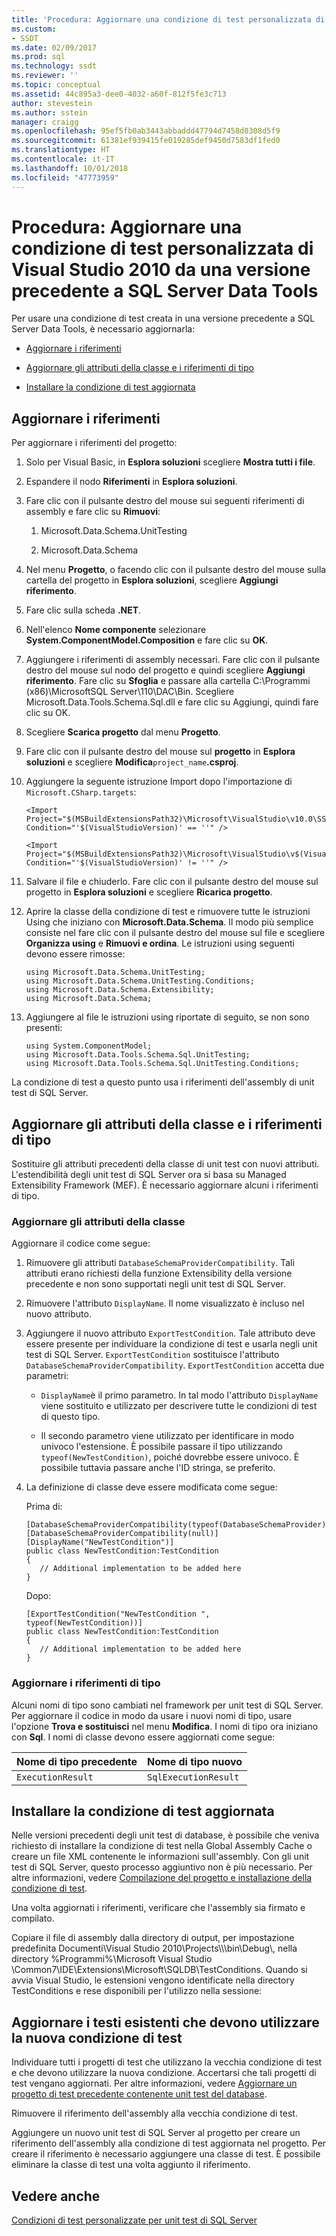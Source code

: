 ```yaml
---
title: 'Procedura: Aggiornare una condizione di test personalizzata di Visual Studio 2010 da una versione precedente a SQL Server Data Tools | Microsoft Docs'
ms.custom:
- SSDT
ms.date: 02/09/2017
ms.prod: sql
ms.technology: ssdt
ms.reviewer: ''
ms.topic: conceptual
ms.assetid: 44c895a3-dee0-4032-a60f-812f5fe3c713
author: stevestein
ms.author: sstein
manager: craigg
ms.openlocfilehash: 95ef5fb0ab3443abbaddd47794d7458d0308d5f9
ms.sourcegitcommit: 61381ef939415fe019285def9450d7583df1fed0
ms.translationtype: HT
ms.contentlocale: it-IT
ms.lasthandoff: 10/01/2018
ms.locfileid: "47773959"
---
```

# <a name="how-to-upgrade-a-visual-studio-2010-custom-test-condition-from-a-previous-release-to-sql-server-data-tools"></a>Procedura: Aggiornare una condizione di test personalizzata di Visual Studio 2010 da una versione precedente a SQL Server Data Tools
Per usare una condizione di test creata in una versione precedente a SQL Server Data Tools, è necessario aggiornarla:  
  
-   [Aggiornare i riferimenti](#UpdateReferences)  
  
-   [Aggiornare gli attributi della classe e i riferimenti di tipo](#UpdateClassAttributesandTypeReference)  
  
-   [Installare la condizione di test aggiornata](#ApplytheNewRegistrationProcess)  
  
## <a name="UpdateReferences"></a>Aggiornare i riferimenti  
Per aggiornare i riferimenti del progetto:  
  
1.  Solo per Visual Basic, in **Esplora soluzioni** scegliere **Mostra tutti i file**.  
  
2.  Espandere il nodo **Riferimenti** in **Esplora soluzioni**.  
  
3.  Fare clic con il pulsante destro del mouse sui seguenti riferimenti di assembly e fare clic su **Rimuovi**:  
  
    1.  Microsoft.Data.Schema.UnitTesting  
  
    2.  Microsoft.Data.Schema  
  
4.  Nel menu **Progetto**, o facendo clic con il pulsante destro del mouse sulla cartella del progetto in **Esplora soluzioni**, scegliere **Aggiungi riferimento**.  
  
5.  Fare clic sulla scheda **.NET**.  
  
6.  Nell'elenco **Nome componente** selezionare **System.ComponentModel.Composition** e fare clic su **OK**.  
  
7.  Aggiungere i riferimenti di assembly necessari. Fare clic con il pulsante destro del mouse sul nodo del progetto e quindi scegliere **Aggiungi riferimento**. Fare clic su **Sfoglia** e passare alla cartella C:\Programmi (x86)\\MicrosoftSQL Server\110\DAC\Bin. Scegliere Microsoft.Data.Tools.Schema.Sql.dll e fare clic su Aggiungi, quindi fare clic su OK.  
  
8.  Scegliere **Scarica progetto** dal menu **Progetto**.  
  
9. Fare clic con il pulsante destro del mouse sul **progetto** in **Esplora soluzioni** e scegliere **Modifica**`project_name`**.csproj**.  
  
10. Aggiungere la seguente istruzione Import dopo l'importazione di `Microsoft.CSharp.targets`:  
  
    ```  
    <Import Project="$(MSBuildExtensionsPath32)\Microsoft\VisualStudio\v10.0\SSDT\Microsoft.Data.Tools.Schema.Sql.UnitTesting.targets" Condition="'$(VisualStudioVersion)' == ''" />  
  
    <Import Project="$(MSBuildExtensionsPath32)\Microsoft\VisualStudio\v$(VisualStudioVersion)\SSDT\Microsoft.Data.Tools.Schema.Sql.UnitTesting.targets" Condition="'$(VisualStudioVersion)' != ''" />  
    ```  
  
11. Salvare il file e chiuderlo. Fare clic con il pulsante destro del mouse sul progetto in **Esplora soluzioni** e scegliere **Ricarica progetto**.  
  
12. Aprire la classe della condizione di test e rimuovere tutte le istruzioni Using che iniziano con **Microsoft.Data.Schema**. Il modo più semplice consiste nel fare clic con il pulsante destro del mouse sul file e scegliere **Organizza using** e **Rimuovi e ordina**. Le istruzioni using seguenti devono essere rimosse:  
  
    ```  
    using Microsoft.Data.Schema.UnitTesting;  
    using Microsoft.Data.Schema.UnitTesting.Conditions;  
    using Microsoft.Data.Schema.Extensibility;  
    using Microsoft.Data.Schema;  
    ```  
  
13. Aggiungere al file le istruzioni using riportate di seguito, se non sono presenti:  
  
    ```  
    using System.ComponentModel;  
    using Microsoft.Data.Tools.Schema.Sql.UnitTesting;  
    using Microsoft.Data.Tools.Schema.Sql.UnitTesting.Conditions;  
    ```  
  
La condizione di test a questo punto usa i riferimenti dell'assembly di unit test di SQL Server.  
  
## <a name="UpdateClassAttributesandTypeReference"></a>Aggiornare gli attributi della classe e i riferimenti di tipo  
Sostituire gli attributi precedenti della classe di unit test con nuovi attributi. L'estendibilità degli unit test di SQL Server ora si basa su Managed Extensibility Framework (MEF). È necessario aggiornare alcuni i riferimenti di tipo.  
  
### <a name="update-class-attributes"></a>Aggiornare gli attributi della classe  
Aggiornare il codice come segue:  
  
1.  Rimuovere gli attributi `DatabaseSchemaProviderCompatibility`. Tali attributi erano richiesti della funzione Extensibility della versione precedente e non sono supportati negli unit test di SQL Server.  
  
2.  Rimuovere l'attributo `DisplayName`. Il nome visualizzato è incluso nel nuovo attributo.  
  
3.  Aggiungere il nuovo attributo `ExportTestCondition`. Tale attributo deve essere presente per individuare la condizione di test e usarla negli unit test di SQL Server. `ExportTestCondition` sostituisce l'attributo `DatabaseSchemaProviderCompatibility`. `ExportTestCondition` accetta due parametri:  
  
    -   `DisplayName`è il primo parametro. In tal modo l'attributo `DisplayName` viene sostituito e utilizzato per descrivere tutte le condizioni di test di questo tipo.  
  
    -   Il secondo parametro viene utilizzato per identificare in modo univoco l'estensione. È possibile passare il tipo utilizzando `typeof(NewTestCondition)`, poiché dovrebbe essere univoco. È possibile tuttavia passare anche l'ID stringa, se preferito.  
  
4.  La definizione di classe deve essere modificata come segue:  
  
    Prima di:  
  
    ```  
    [DatabaseSchemaProviderCompatibility(typeof(DatabaseSchemaProvider))]  
    [DatabaseSchemaProviderCompatibility(null)]  
    [DisplayName("NewTestCondition")]  
    public class NewTestCondition:TestCondition  
    {  
       // Additional implementation to be added here  
    }  
    ```  
  
    Dopo:  
  
    ```  
    [ExportTestCondition("NewTestCondition ", typeof(NewTestCondition))]  
    public class NewTestCondition:TestCondition  
    {  
       // Additional implementation to be added here  
    }  
    ```  
  
### <a name="update-type-references"></a>Aggiornare i riferimenti di tipo  
Alcuni nomi di tipo sono cambiati nel framework per unit test di SQL Server. Per aggiornare il codice in modo da usare i nuovi nomi di tipo, usare l'opzione **Trova e sostituisci** nel menu **Modifica**. I nomi di tipo ora iniziano con **Sql**. I nomi di classe devono essere aggiornati come segue:  
  
|Nome di tipo precedente|Nome di tipo nuovo|  
|-----------------|-----------------|  
|`ExecutionResult`|`SqlExecutionResult`|  
  
## <a name="ApplytheNewRegistrationProcess"></a>Installare la condizione di test aggiornata  
Nelle versioni precedenti degli unit test di database, è possibile che veniva richiesto di installare la condizione di test nella Global Assembly Cache o creare un file XML contenente le informazioni sull'assembly. Con gli unit test di SQL Server, questo processo aggiuntivo non è più necessario. Per altre informazioni, vedere [Compilazione del progetto e installazione della condizione di test](../ssdt/walkthrough-use-custom-test-condition-to-verify-stored-procedure-results.md#xxx).  
  
Una volta aggiornati i riferimenti, verificare che l'assembly sia firmato e compilato.  
  
Copiare il file di assembly dalla directory di output, per impostazione predefinita Documenti\Visual Studio 2010\Projects\\<yoursolutionname>\\<yourprojectname>\bin\Debug\\, nella directory %Programmi%\Microsoft Visual Studio <Version>\Common7\IDE\Extensions\Microsoft\SQLDB\TestConditions. Quando si avvia Visual Studio, le estensioni vengono identificate nella directory TestConditions e rese disponibili per l'utilizzo nella sessione:  
  
## <a name="upgrade-existing-tests-that-need-to-use-the-new-test-condition"></a>Aggiornare i testi esistenti che devono utilizzare la nuova condizione di test  
Individuare tutti i progetti di test che utilizzano la vecchia condizione di test e che devono utilizzare la nuova condizione. Accertarsi che tali progetti di test vengano aggiornati. Per altre informazioni, vedere [Aggiornare un progetto di test precedente contenente unit test del database](../ssdt/upgrade-an-older-test-project-containing-database-unit-tests.md).  
  
Rimuovere il riferimento dell'assembly alla vecchia condizione di test.  
  
Aggiungere un nuovo unit test di SQL Server al progetto per creare un riferimento dell'assembly alla condizione di test aggiornata nel progetto. Per creare il riferimento è necessario aggiungere una classe di test. È possibile eliminare la classe di test una volta aggiunto il riferimento.  
  
## <a name="see-also"></a>Vedere anche  
[Condizioni di test personalizzate per unit test di SQL Server](../ssdt/custom-test-conditions-for-sql-server-unit-tests.md)  
  

